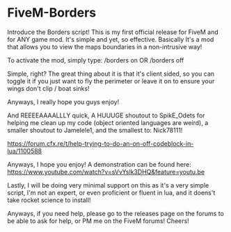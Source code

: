 # FiveM-Borders
Introduce the Borders script! This is my first official release for FiveM and for ANY game mod.  It's simple and yet, so effective.  Basically It's a mod that allows you to view the maps boundaries in a non-intrusive way! 

To activate the mod, simply type: 
/borders on
OR
/borders off

Simple, right? 
The great thing about it is that it's client sided, so you can toggle it if you just want to fly the perimeter or leave it on to ensure your wings don't clip / boat sinks! 

Anyways, I really hope you guys enjoy! 

And REEEEAAAALLLY quick, A HUUUGE shoutout to SpikE_Odets for helping me clean up my code (object oriented languages are weird), a smaller shoutout to Jamelele1, and the smallest to: Nick78111! 

https://forum.cfx.re/t/help-trying-to-do-an-on-off-codeblock-in-lua/1100588

Anyways, I hope you enjoy! 
A demonstration can be found here:
https://www.youtube.com/watch?v=sVvYslk3DHQ&feature=youtu.be

Lastly, I will be doing very minimal support on this as it's a very simple script, I'm not an expert, or even proficient or fluent in lua, and it doens't take rocket science to install! 

Anyways, if you need help, please go to the releases page on the forums to be able to ask for help, or PM me on the FiveM forums! 
Cheers! 
